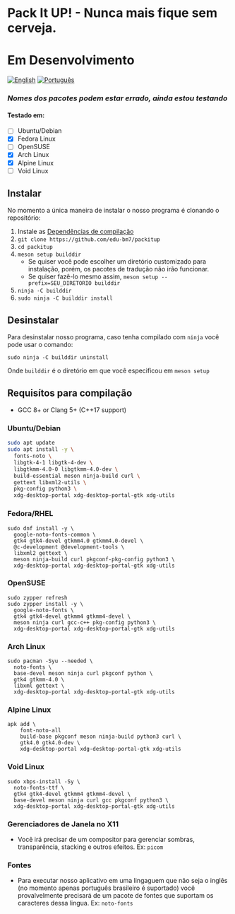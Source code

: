 
# Pack It UP! - Nunca mais fique sem cerveja.
# Em Desenvolvimento
[![English](https://img.shields.io/badge/README-en--US-blue)](./README.md)
[![Português](https://img.shields.io/badge/README-pt--BR-green)](./README.pt-BR.md)
### ***Nomes dos pacotes podem estar errado, ainda estou testando*** 
#### Testado em:
- [ ] Ubuntu/Debian
- [x] Fedora Linux
- [ ] OpenSUSE
- [x] Arch Linux
- [x] Alpine Linux
- [ ] Void Linux

## Instalar
No momento a única maneira de instalar o nosso programa é clonando o repositório:

1. Instale as [Dependências de compilação](#build-prerequisites)
2. `git clone https://github.com/edu-bm7/packitup`
3. `cd packitup`
4. `meson setup builddir`
    - Se quiser você pode escolher um diretório customizado para instalação, porém, os pacotes de tradução não irão funcionar. 
    - Se quiser fazê-lo mesmo assim, `meson setup --prefix=SEU_DIRETORIO builddir`
5. `ninja -C builddir`
6. `sudo ninja -C builddir install`

## Desinstalar
Para desinstalar nosso programa, caso tenha compilado com `ninja` você pode usar o comando:
```
sudo ninja -C builddir uninstall
```
Onde `builddir` é o diretório em que você especificou em `meson setup`


## Requisítos para compilação

- GCC 8+ or Clang 5+ (C++17 support)

### Ubuntu/Debian
```sh
sudo apt update
sudo apt install -y \
  fonts-noto \
  libgtk-4-1 libgtk-4-dev \
  libgtkmm-4.0-0 libgtkmm-4.0-dev \
  build-essential meson ninja-build curl \
  gettext libxml2-utils \
  pkg-config python3 \
  xdg-desktop-portal xdg-desktop-portal-gtk xdg-utils
```

### Fedora/RHEL
```
sudo dnf install -y \
  google-noto-fonts-common \
  gtk4 gtk4-devel gtkmm4.0 gtkmm4.0-devel \
  @c-development @development-tools \
  libxml2 gettext \
  meson ninja-build curl pkgconf-pkg-config python3 \
  xdg-desktop-portal xdg-desktop-portal-gtk xdg-utils
```

### OpenSUSE
```
sudo zypper refresh
sudo zypper install -y \
  google-noto-fonts \
  gtk4 gtk4-devel gtkmm4 gtkmm4-devel \
  meson ninja curl gcc-c++ pkg-config python3 \
  xdg-desktop-portal xdg-desktop-portal-gtk xdg-utils
```

### Arch Linux
```
sudo pacman -Syu --needed \
  noto-fonts \
  base-devel meson ninja curl pkgconf python \
  gtk4 gtkmm-4.0 \
  libxml gettext \
  xdg-desktop-portal xdg-desktop-portal-gtk xdg-utils
```

### Alpine Linux
```
apk add \
    font-noto-all
    build-base pkgconf meson ninja-build python3 curl \
    gtk4.0 gtk4.0-dev \
    xdg-desktop-portal xdg-desktop-portal-gtk xdg-utils
```

### Void Linux
```
sudo xbps-install -Sy \
  noto-fonts-ttf \
  gtk4 gtk4-devel gtkmm4 gtkmm4-devel \
  base-devel meson ninja curl gcc pkgconf python3 \
  xdg-desktop-portal xdg-desktop-portal-gtk xdg-utils

```

### Gerenciadores de Janela no X11
- Você irá precisar de um compositor para gerenciar sombras, transparência, stacking e outros efeitos.
Ex: `picom`

### Fontes
- Para executar nosso aplicativo em uma lingaguem que não seja o inglês (no momento apenas português brasileiro é suportado) você provalvelmente precisará de um pacote de fontes que suportam os caracteres dessa lingua. Ex: `noto-fonts`

